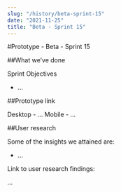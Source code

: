 ```yaml
---
slug: "/history/beta-sprint-15"
date: "2021-11-25"
title: "Beta - Sprint 15"
---
```


#Prototype - Beta - Sprint 15

##What we’ve done

Sprint Objectives

- ...


##Prototype link

Desktop - ...
Mobile - ...

##User research

Some of the insights we attained are:

-  ...


Link to user research findings:

...
